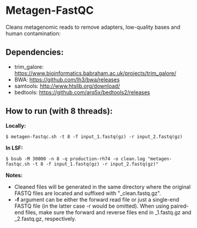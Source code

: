 Metagen-FastQC
==============
Cleans metagenomic reads to remove adapters, low-quality bases and human contamination:

## Dependencies:
* trim_galore: https://www.bioinformatics.babraham.ac.uk/projects/trim_galore/
* BWA: https://github.com/lh3/bwa/releases
* samtools: http://www.htslib.org/download/
* bedtools: https://github.com/arq5x/bedtools2/releases

## How to run (with 8 threads):

<b>Locally:</b>
```
$ metagen-fastqc.sh -t 8 -f input_1.fastq(gz) -r input_2.fastq(gz)
```

<b>In LSF:</b>
```
$ bsub -M 30000 -n 8 -q production-rh74 -o clean.log "metagen-fastqc.sh -t 8 -f input_1.fastq(gz) -r input_2.fastq(gz)"
```

<b>Notes:</b>
* Cleaned files will be generated in the same directory where the original FASTQ files are located and suffixed with "_clean.fastq.gz".
* <b>-f</b> argument can be either the forward read file or just a single-end FASTQ file (in the latter case -r would be omitted). When using paired-end files, make sure the forward and reverse files end in _1.fastq.gz and _2.fastq.gz, respectively.
